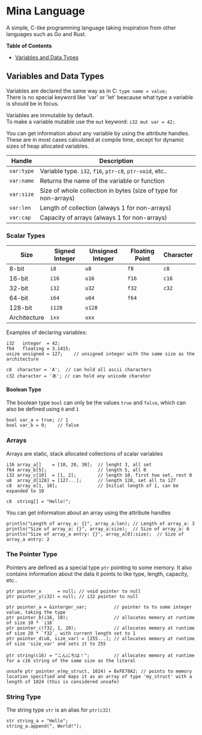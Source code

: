 # Mina Language
A simple, C-like programming language taking inspiration from other languages such as Go and Rust.


**Table of Contents**
- [Variables and Data Types](#variables-and-data-types)


## Variables and Data Types
Variables are declared the same way as in C: `type name = value;`    
There is no special keyword like 'var' or 'let' beacause what type a variable is should be in focus.

Variables are immutable by default.    
To make a variable mutable use the `mut` keyword: `i32 mut var = 42;`

You can get information about any variable by using the attribute handles. These are in most cases calculated at compile time, except for dynamic sizes of heap allocated variables.

| Handle | Description |
| ------ | ------ |
| `var:type` | Variable type. `i32`, `f16`, `ptr-c8`, `ptr-void`, etc.. |
| `var:name` | Returns the name of the variable or function |
| `var:size` | Size of whole collection in bytes (size of type for non-arrays) |
| `var:len` | Length of collection (always 1 for non-arrays) |
| `var:cap` | Capacity of arrays (always 1 for non-arrays) |


### Scalar Types
| Size | Signed Integer | Unsigned Integer | Floating Point | Character |
| ------ | ------ | ------ | ------ | ------ |
| 8-bit  | `i8`   | `u8`   | `f8`   | `c8`   |
| 16-bit | `i16`  | `u16`  | `f16`  | `c16`  |
| 32-bit | `i32`  | `u32`  | `f32`  | `c32`  |
| 64-bit | `i64`  | `u64`  | `f64`  |
| 128-bit | `i128` | `u128` |
| Architecture | `ixx` | `uxx` |

Examples of declaring variables:

```mina
i32   integer  = 42;
f64   floating = 3.1415;
usize unsigned = 127;    // unsigned integer with the same size as the architecture
```

```mina
c8  character = 'A';  // can hold all ascii characters
c32 character = 'あ'; // can hold any unicode charater
```

#### Boolean Type
The boolean type `bool` can only be the values `true` and `false`, which can also be defined using `0` and `1`

```mina
bool var_a = true; // 1
bool var_b = 0;    // false
```

### Arrays
Arrays are static, stack allocated collections of scalar variables
```mina
i16 array_a[]    = [10, 20, 30];  // lenght 3, all set
f64 array_b[5];                   // length 5, all 0
i32 array_c[10]  = [1, 2];        // length 10, first two set, rest 0
u8  array_d[128] = [127...];      // length 128, set all to 127
c8  array_e[1, 10];               // Initial length of 1, can be expanded to 10

c8  string[] = "Hello!";
```
You can get information about an array using the attribute handles
```mina
println("Length of array_a: {}", array_a:len); // Length of array_a: 3
println("Size of array_a: {}", array_a:size);  // Size of array_a: 6
println("Size of array_a entry: {}", array_a[0]:size);  // Size of array_a entry: 2
```


### The Pointer Type
Pointers are defined as a special type `ptr` pointing to some memory. It also contains information about the data it points to like type, length, capacity, etc..

```mina
ptr pointer_x      = null; // void pointer to null
ptr pointer_y(i32) = null; // i32 pointer to null

ptr pointer_a = &interger_var;          // pointer to to some integer value, taking the type
ptr pointer_b(i16, 10);                 // allocates memory at runtime of size 10 * `i16`
ptr pointer_c(f32, 1, 20);              // allocates memory at runtime of size 20 * `f32`, with current length set to 1
ptr pointer_d(u8, size_var) = [255...]; // allocates memory at runtime of size 'size_var' and sets it to 255

ptr string(c16) = "こんにちは！";         // allocates memory at runtime for a c16 string of the same size as the literal

unsafe ptr pointer_e(my_struct, 1024) = 0xFE78A2; // points to memory location specified and maps it as an array of type 'my_struct' with a length of 1024 (this is considered unsafe)
```


### String Type
The string type `str` is an alias for `ptr(c32)`
```mina
str string_a = "Hello";
string_a.append(", World!");
```

